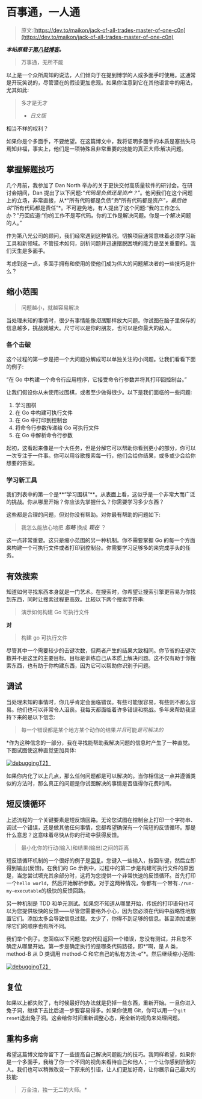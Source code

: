 # 百事通，一人通

> 原文:[https://dev.to/maikon/jack-of-all-trades-master-of-one-c0n](https://dev.to/maikon/jack-of-all-trades-master-of-one-c0n)

***本帖原载于[第八轻博客](https://8thlight.com/blog/makis-otman/2018/10/30/master-of-one.html)。***

> 万事通，无所不能

以上是一个众所周知的说法，人们倾向于在提到博学的人或多面手时使用。这通常是开玩笑说的，尽管潜在的假设更加悲观。如果你注意到它在其他语言中的用法，尤其如此:

> 多才是无才
> 
> - *日文版*

相当不祥的权利？

如果你是个多面手，不要绝望。在这篇博文中，我将证明多面手的本质是塞翁失马焉知非福，事实上，他们是一项特殊且非常重要的技能的真正大师:解决问题。

## 掌握解题技巧

几个月前，我参加了 Dan North 举办的关于更快交付高质量软件的研讨会。在研讨会期间，Dan 提出了以下问题:*“代码是负债还是资产？”*。他问我们在这个问题上的立场，非常直接，从*“所有代码都是负债”*到*“所有代码都是资产”*。最后他说*“所有代码都是责任”*。不可避免地，有人提出了这个问题:“我的工作怎么办？”丹回应道:“你的工作不是写代码。你的工作是解决问题。你是一个解决问题的人。”

作为第八光公司的顾问，我们经常遇到这种情况。切换项目通常意味着必须学习新工具和新领域。不管技术如何，剖析问题并迅速摆脱困境的能力是至关重要的。我们天生是多面手。

考虑到这一点，多面手拥有和使用的使他们成为伟大的问题解决者的一些技巧是什么？

## 缩小范围

> 问题越小，就越容易解决

当处理未知的事情时，很少有事情能像*范围*那样放大问题。你试图在脑子里保存的信息越多，挑战就越大。尺寸可以是你的朋友，也可以是你最大的敌人。

### 各个击破

这个过程的第一步是把一个大问题分解成可以单独关注的小问题。让我们看看下面的例子:

“在 Go 中构建一个命令行应用程序，它接受命令行参数并将其打印回控制台。”

让我们假设你从未使用过围棋，或者至少做得很少。以下是我们面临的一些问题:

1.  学习围棋
2.  在 Go 中构建可执行文件
3.  在 Go 中打印到控制台
4.  将命令行参数传递给 Go 可执行文件
5.  在 Go 中解析命令行参数

起初，这看起来像是一个大任务，但是分解它可以帮助你看到更小的部分，你可以一次专注于一件事。你可以用谷歌搜索每一行，他们会给你结果，或多或少会给你想要的答案。

### 学习新工具

我们列表中的第一个是**“学习围棋”**。从表面上看，这似乎是一个非常大而广泛的挑战。你从哪里开始？你应该先掌握什么？你需要学习多少东西？

这些都是合理的问题，但对你没有帮助。对你最有帮助的问题如下:

> 我怎么能放心地把 ***忽略*** 换成 ***现在*** ？

这一点非常重要。这只是缩小范围的另一种机制。你不需要掌握 Go 的每一个方面来构建一个可执行文件或者打印到控制台。你需要学习足够多的来完成手头的任务。

## 有效搜索

知道如何寻找东西本身就是一门艺术。在搜索时，你希望让搜索引擎更容易为你找到东西，同时让搜索过程更高效。比较以下两个搜索字符串:

> 演示如何构建 Go 可执行文件

**对**

> 构建 go 可执行文件

尽管其中一个需要较少的击键次数，但两者产生的结果大致相同。你节省的击键次数并不是这里的主要目标。目标是训练自己从本质上解决问题。这不仅有助于你搜索东西，也有助于你构建东西，因为它可以帮助你识别子问题。

## 调试

当处理未知的事情时，你几乎肯定会面临错误。有些可能很容易，有些则不那么容易。他们也可以非常令人沮丧。我每天都面临着许多错误和挑战。多年来帮助我坚持下来的是以下信念:

> 每一个错误都是某个地方某个动作的结果*并且*可能*是可解决的*

 *作为这种信念的一部分，我在寻找能帮助我解决问题的信息时产生了一种直觉。下图试图使这种直觉更加具体:

[![debugging](../Images/2a9b40de956928acc9960d77e328cca8.png)T2】](https://res.cloudinary.com/practicaldev/image/fetch/s--BCeFdott--/c_limit%2Cf_auto%2Cfl_progressive%2Cq_auto%2Cw_880/https://makis.dev/assets/searching.png)

如果你内化了以上几点，那么任何问题都是可以解决的。当你相信这一点并遵循类似的方法时，那么真正的问题是你试图解决的事情是否值得你花费时间。

## 短反馈循环

上述流程的一个关键要素是短反馈回路。无论您试图在控制台上打印一个字符串、调试一个错误，还是做其他任何事情，您都希望确保有一个简短的反馈循环。那是什么意思？这意味着尽快从你的行动中获得反馈。

> 最小化你的行动(输入)和结果(输出)之间的距离

短反馈循环机制的一个很好的例子是[回复](https://en.wikipedia.org/wiki/Read%E2%80%93eval%E2%80%93print_loop)。您键入一些输入，按回车键，然后立即得到输出(反馈)。在我们的 Go 示例中，过程中的第二步是构建可执行文件的原因是，当您尝试填充其余部分时，这将为您提供一个非常快速的反馈循环。首先打印一个`hello world`，然后开始解析参数。对于这两种情况，你都有一个带有`./run-my-executable`的极快的反馈回路。

另一种机制是 TDD 和单元测试。如果您不知道从哪里开始，传统的打印语句也可以为您提供极快的反馈——尽管您需要格外小心，因为您必须在代码中战略性地放置它们。添加太多会导致信息过载。太少了，你得不到足够的信息。甚至添加或删除它们的顺序也有所不同。

我们举个例子。您面临以下问题:您的代码返回一个错误，您没有测试，并且您不确定从哪里开始。第一步是确定执行的是哪条代码路径，即*“啊，是 A 类，method-B 从 D 类调用 method-C 和它自己的私有方法-e”*。然后继续缩小范围:

[![debugging](../Images/db733576271374b59312948d25a381e4.png)T2】](https://res.cloudinary.com/practicaldev/image/fetch/s--OMidhWiq--/c_limit%2Cf_auto%2Cfl_progressive%2Cq_auto%2Cw_880/https://makis.dev/assets/debugging.png)

## 复位

如果以上都失败了，有时候最好的办法就是扔掉一些东西，重新开始。一旦你进入兔子洞，继续下去比后退一步要容易得多。如果你使用 Git，你可以用一个`git reset`退出兔子洞。这会给你时间重新调整心态，用全新的视角来处理问题。

## 重构多病

希望这篇博文给你留下了一些提高自己解决问题能力的技巧。我同样希望，如果你是一个多面手，我给了你一个不同的视角来看待自己和他人；一个让你感到骄傲的人。我们也可以稍微改变一下原来的引语，让人们更加好奇，让你展示自己最大的技能:

> 万金油，独一无二的大师。*
